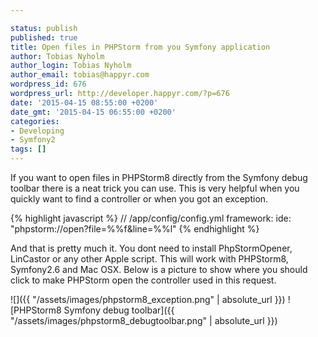 ```yaml
---

status: publish
published: true
title: Open files in PHPStorm from you Symfony application
author: Tobias Nyholm
author_login: Tobias Nyholm
author_email: tobias@happyr.com
wordpress_id: 676
wordpress_url: http://developer.happyr.com/?p=676
date: '2015-04-15 08:55:00 +0200'
date_gmt: '2015-04-15 06:55:00 +0200'
categories:
- Developing
- Symfony2
tags: []
---
```


If you want to open files in PHPStorm8 directly from the Symfony debug toolbar there is a neat trick you can use. This is very helpful when you quickly want to find a controller or when you got an exception.


{% highlight javascript %}
// /app/config/config.yml
framework:
  ide: &quot;phpstorm://open?file=%%f&amp;line=%%l&quot;
{% endhighlight %}


And that is pretty much it. You dont need to install PhpStormOpener, LinCastor or any other Apple script. This will work with PHPStorm8, Symfony2.6 and Mac OSX. Below is a picture to show where you should click to make PHPStorm open the controller used in this request.


![]({{ "/assets/images/phpstorm8_exception.png" | absolute_url }})
![PHPStorm8 Symfony debug toolbar]({{ "/assets/images/phpstorm8_debugtoolbar.png" | absolute_url }})


